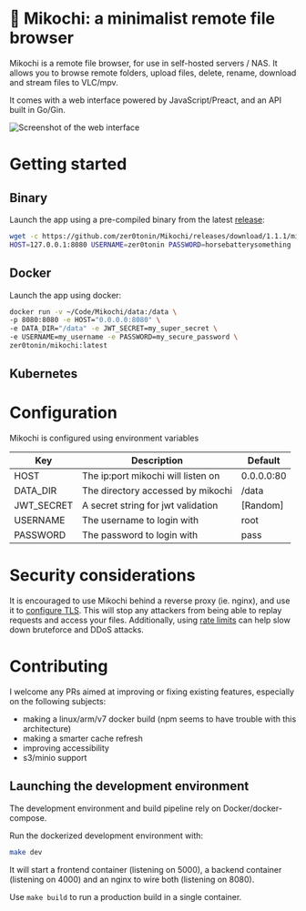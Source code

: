 # 🌱 Mikochi: a minimalist remote file browser

Mikochi is a remote file browser, for use in self-hosted servers / NAS.
It allows you to browse remote folders, upload files, delete, rename, download and stream files to VLC/mpv.

It comes with a web interface powered by JavaScript/Preact, and an API built in Go/Gin.

![Screenshot of the web interface](https://github.com/zer0tonin/Mikochi/blob/main/screenshot.jpg?raw=true)

# Getting started

## Binary

Launch the app using a pre-compiled binary from the latest [release](https://github.com/zer0tonin/Mikochi/releases):

```sh
wget -c https://github.com/zer0tonin/Mikochi/releases/download/1.1.1/mikochi-linux-amd64.tar.gz -O - | tar -xz
HOST=127.0.0.1:8080 USERNAME=zer0tonin PASSWORD=horsebatterysomething ./mikochi
```

## Docker

Launch the app using docker:

```sh
docker run -v ~/Code/Mikochi/data:/data \
-p 8080:8080 -e HOST="0.0.0.0:8080" \
-e DATA_DIR="/data" -e JWT_SECRET=my_super_secret \
-e USERNAME=my_username -e PASSWORD=my_secure_password \
zer0tonin/mikochi:latest
```

## Kubernetes


# Configuration

Mikochi is configured using environment variables

| Key        | Description                        | Default    |
|----------- |------------------------------------|------------|
| HOST       | The ip:port mikochi will listen on | 0.0.0.0:80 |
| DATA_DIR   | The directory accessed by mikochi  | /data      |
| JWT_SECRET | A secret string for jwt validation | [Random]   |
| USERNAME   | The username to login with         | root       |
| PASSWORD   | The password to login with         | pass       |

# Security considerations

It is encouraged to use Mikochi behind a reverse proxy (ie. nginx), and use it to [configure TLS](nginx.org/en/docs/http/configuring_https_servers.html).
This will stop any attackers from being able to replay requests and access your files.
Additionally, using [rate limits](http://nginx.org/en/docs/http/ngx_http_limit_req_module.html) can help slow down bruteforce and DDoS attacks.

# Contributing

I welcome any PRs aimed at improving or fixing existing features, especially on the following subjects:

- making a linux/arm/v7 docker build (npm seems to have trouble with this architecture)
- making a smarter cache refresh
- improving accessibility
- s3/minio support

## Launching the development environment

The development environment and build pipeline rely on Docker/docker-compose.

Run the dockerized development environment with:
```sh
make dev
```

It will start a frontend container (listening on 5000), a backend container (listening on 4000) and an nginx to wire both (listening on 8080).

Use `make build` to run a production build in a single container.
